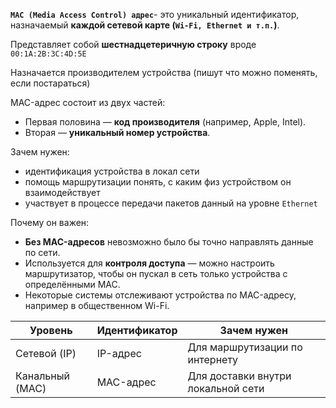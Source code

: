 **`MAC (Media Access Control) адрес`**- это уникальный идентификатор, назначаемый **каждой сетевой карте (`Wi-Fi, Ethernet и т.п.`)**.

Представляет собой **шестнадцетеричную строку** вроде `00:1A:2B:3C:4D:5E`

Назначается производителем устройства (пишут что можно поменять, если постараться)

MAC-адрес состоит из двух частей:
- Первая половина — **код производителя** (например, Apple, Intel).
- Вторая — **уникальный номер устройства**.

Зачем нужен:
- идентификация устройства в локал сети
- помощь маршрутизации понять, с каким физ устройством он взаимодействует
- участвует в процессе передачи пакетов данный на уровне `Ethernet`

 Почему он важен:
- **Без MAC-адресов** невозможно было бы точно направлять данные по сети.
- Используется для **контроля доступа** — можно настроить маршрутизатор, чтобы он пускал в сеть только устройства с определёнными MAC.
- Некоторые системы отслеживают устройства по MAC-адресу, например в общественном Wi-Fi.

| Уровень         | Идентификатор | Зачем нужен                        |
| --------------- | ------------- | ---------------------------------- |
| Сетевой (IP)    | IP-адрес      | Для маршрутизации по интернету     |
| Канальный (MAC) | MAC-адрес     | Для доставки внутри локальной сети |